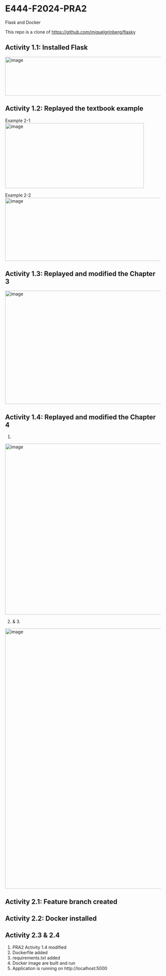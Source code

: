 # E444-F2024-PRA2
Flask and Docker

This repo is a clone of https://github.com/miguelgrinberg/flasky

## Activity 1.1: Installed Flask
<img width="913" height="125" alt="image" src="https://github.com/user-attachments/assets/a6b89a9f-bc62-4006-95bc-09d6890ad9e6" />

## Activity 1.2: Replayed the textbook example

Example 2-1
<img width="449" height="210" alt="image" src="https://github.com/user-attachments/assets/48717c66-7d77-4a9b-a309-6f4a0ec5679b" />

Example 2-2
<img width="543" height="204" alt="image" src="https://github.com/user-attachments/assets/9b1dcc9e-81ed-4eda-a7c8-a7a555103a34" />

## Activity 1.3: Replayed and modified the Chapter 3
<img width="757" height="366" alt="image" src="https://github.com/user-attachments/assets/b500530e-64aa-4374-90a4-cae896853a5b" />

## Activity 1.4: Replayed and modified the Chapter 4
1.
<img width="2136" height="552" alt="image" src="https://github.com/user-attachments/assets/68db9cf1-7a66-4bef-a5de-e4d33325c625" />

2. & 3. 
<img width="2142" height="840" alt="image" src="https://github.com/user-attachments/assets/ad840693-4a64-4e6a-b7b0-91e842f3cf93" />

## Activity 2.1: Feature branch created

## Activity 2.2: Docker installed

## Activity 2.3 & 2.4
1. PRA2 Activity 1.4 modified
2. Dockerfile added
3. requirements.txt added
4. Docker image are built and run
5. Application is running on http://localhost:5000
